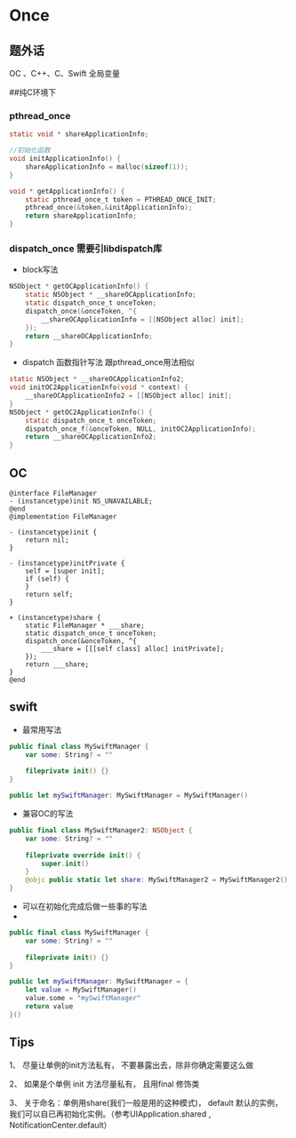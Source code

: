 # Once

## 题外话
OC 、C++、C、Swift 全局变量


##纯C环境下
### pthread_once

```c
static void * shareApplicationInfo;

//初始化函数
void initApplicationInfo() {
    shareApplicationInfo = malloc(sizeof(1));
}

void * getApplicationInfo() {
    static pthread_once_t token = PTHREAD_ONCE_INIT;
    pthread_once(&token,&initApplicationInfo);
    return shareApplicationInfo;
}
```

### dispatch_once 需要引libdispatch库

- block写法

```Objective-C
NSObject * getOCApplicationInfo() {
    static NSObject * __shareOCApplicationInfo;
    static dispatch_once_t onceToken;
    dispatch_once(&onceToken, ^{
        __shareOCApplicationInfo = [[NSObject alloc] init];
    });
    return __shareOCApplicationInfo;
}
```

- dispatch 函数指针写法 跟pthread_once用法相似

```Objective-C
static NSObject * __shareOCApplicationInfo2;
void initOC2ApplicationInfo(void * context) {
    __shareOCApplicationInfo2 = [[NSObject alloc] init];
}
NSObject * getOC2ApplicationInfo() {
    static dispatch_once_t onceToken;
    dispatch_once_f(&onceToken, NULL, initOC2ApplicationInfo);
    return __shareOCApplicationInfo2;
}
```

## OC

```
@interface FileManager
- (instancetype)init NS_UNAVAILABLE;
@end
@implementation FileManager

- (instancetype)init {
    return nil;
}

- (instancetype)initPrivate {
    self = [super init];
    if (self) {
    }
    return self;
}

+ (instancetype)share {
    static FileManager * ___share;
    static dispatch_once_t onceToken;
    dispatch_once(&onceToken, ^{
        ___share = [[[self class] alloc] initPrivate];
    });
    return ___share;
}
@end

```

## swift
- 最常用写法

```swift
public final class MySwiftManager {
    var some: String? = ""
    
    fileprivate init() {}
}

public let mySwiftManager: MySwiftManager = MySwiftManager()
```
- 兼容OC的写法

```swift
public final class MySwiftManager2: NSObject {
    var some: String? = ""
    
    fileprivate override init() {
        super.init()
    }
    @objc public static let share: MySwiftManager2 = MySwiftManager2()
}

```
- 可以在初始化完成后做一些事的写法
- 
```swift
public final class MySwiftManager {
    var some: String? = ""
    
    fileprivate init() {}
}

public let mySwiftManager: MySwiftManager = {
    let value = MySwiftManager()
    value.some = "mySwiftManager"
    return value
}()
```

## Tips
1、 尽量让单例的init方法私有， 不要暴露出去，除非你确定需要这么做

2、 如果是个单例 init 方法尽量私有， 且用final 修饰类

3、 关于命名：单例用share(我们一般是用的这种模式)，  default 默认的实例， 我们可以自已再初始化实例。（参考UIApplication.shared , NotificationCenter.default）